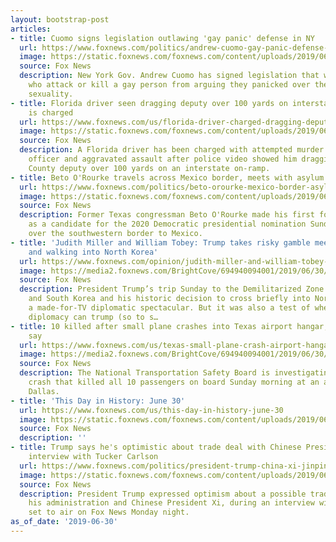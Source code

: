 ```yaml
---
layout: bootstrap-post
articles:
- title: Cuomo signs legislation outlawing 'gay panic' defense in NY
  url: https://www.foxnews.com/politics/andrew-cuomo-gay-panic-defense-legislation-new-york
  image: https://static.foxnews.com/foxnews.com/content/uploads/2019/06/AP19181671386116.jpg
  source: Fox News
  description: New York Gov. Andrew Cuomo has signed legislation that would bar people
    who attack or kill a gay person from arguing they panicked over their victim's
    sexuality.
- title: Florida driver seen dragging deputy over 100 yards on interstate on-ramp
    is charged
  url: https://www.foxnews.com/us/florida-driver-charged-dragging-deputy-nearly-100-yards-interstate-on-ramp
  image: https://static.foxnews.com/foxnews.com/content/uploads/2019/06/Rocky-Rudolph-Jr.jpg
  source: Fox News
  description: A Florida driver has been charged with attempted murder of a law enforcement
    officer and aggravated assault after police video showed him dragging a Seminole
    County deputy over 100 yards on an interstate on-ramp.
- title: Beto O'Rourke travels across Mexico border, meets with asylum seekers
  url: https://www.foxnews.com/politics/beto-orourke-mexico-border-asylum-seekers-texas
  image: https://static.foxnews.com/foxnews.com/content/uploads/2019/06/BetoJuarez.jpg
  source: Fox News
  description: Former Texas congressman Beto O'Rourke made his first foreign trip
    as a candidate for the 2020 Democratic presidential nomination Sunday, traveling
    over the southwestern border to Mexico.
- title: 'Judith Miller and William Tobey: Trump takes risky gamble meeting with Kim
    and walking into North Korea'
  url: https://www.foxnews.com/opinion/judith-miller-and-william-tobey-trump-takes-risky-gamble-meeting-with-kim-and-walking-into-north-korea
  image: https://media2.foxnews.com/BrightCove/694940094001/2019/06/30/694940094001_6054088906001_6054086060001-vs.jpg
  source: Fox News
  description: President Trump’s trip Sunday to the Demilitarized Zone between North
    and South Korea and his historic decision to cross briefly into North Korea was
    a made-for-TV diplomatic spectacular. But it was also a test of whether personal
    diplomacy can trump (so to s…
- title: 10 killed after small plane crashes into Texas airport hangar, investigators
    say
  url: https://www.foxnews.com/us/texas-small-plane-crash-airport-hangar
  image: https://media2.foxnews.com/BrightCove/694940094001/2019/06/30/694940094001_6054087568001_6054085091001-vs.jpg
  source: Fox News
  description: The National Transportation Safety Board is investigating a fiery plane
    crash that killed all 10 passengers on board Sunday morning at an airport near
    Dallas.
- title: 'This Day in History: June 30'
  url: https://www.foxnews.com/us/this-day-in-history-june-30
  image: https://static.foxnews.com/foxnews.com/content/uploads/2019/06/36cf18fa-NOW.gif
  source: Fox News
  description: ''
- title: Trump says he's optimistic about trade deal with Chinese President Xi, in
    interview with Tucker Carlson
  url: https://www.foxnews.com/politics/president-trump-china-xi-jinping-trade-deal-tucker-carlson
  image: https://static.foxnews.com/foxnews.com/content/uploads/2019/06/Trump-Carlson_FOX.jpg
  source: Fox News
  description: President Trump expressed optimism about a possible trade deal between
    his administration and Chinese President Xi, during an interview with Tucker Carlson,
    set to air on Fox News Monday night.
as_of_date: '2019-06-30'
---
```


